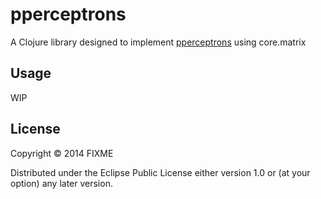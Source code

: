 # pperceptrons

A Clojure library designed to implement [pperceptrons](http://www.igi.tugraz.at/psfiles/pdelta-journal.pdf) using core.matrix


## Usage

WIP

## License

Copyright © 2014 FIXME

Distributed under the Eclipse Public License either version 1.0 or (at
your option) any later version.
